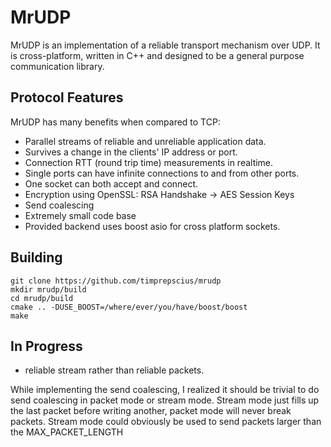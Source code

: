 MrUDP
======

MrUDP is an implementation of a reliable transport mechanism over UDP.
It is cross-platform, written in C++ and designed to be a general purpose communication library.

## Protocol Features

MrUDP has many benefits when compared to TCP:

  * Parallel streams of reliable and unreliable application data.
  * Survives a change in the clients' IP address or port.
  * Connection RTT (round trip time) measurements in realtime.
  * Single ports can have infinite connections to and from other ports.
  * One socket can both accept and connect.
  * Encryption using OpenSSL: RSA Handshake -> AES Session Keys
  * Send coalescing
  * Extremely small code base
  * Provided backend uses boost asio for cross platform sockets.
  
## Building
```
git clone https://github.com/timprepscius/mrudp
mkdir mrudp/build
cd mrudp/build
cmake .. -DUSE_BOOST=/where/ever/you/have/boost/boost
make
```

## In Progress
  
  * reliable stream rather than reliable packets.
  
  While implementing the send coalescing, I realized it should be trivial to do send coalescing in packet mode or stream mode.  Stream mode just fills up the last packet before writing another, packet mode will never break packets.  Stream mode could obviously be used to send packets larger than the MAX_PACKET_LENGTH
  
